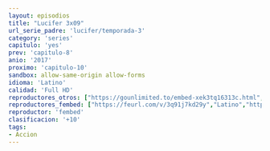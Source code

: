 ```yaml
---
layout: episodios
title: "Lucifer 3x09"
url_serie_padre: 'lucifer/temporada-3'
category: 'series'
capitulo: 'yes'
prev: 'capitulo-8'
anio: '2017'
proximo: 'capitulo-10'
sandbox: allow-same-origin allow-forms
idioma: 'Latino'
calidad: 'Full HD'
reproductores_otros: ["https://gounlimited.to/embed-xek3tq16313c.html","Latino","https://supervideo.tv/e/6dk8s8vr2lcf","Latino","https://movcloud.net/embed/tj-UBllOU4b4","Latino"]
reproductores_fembed: ["https://feurl.com/v/3q91j7kd29y","Latino","https://feurl.com/v/mzok3282619","Latino","https://animekao.xyz/v/1l965pjwlo5","Latino"]
reproductor: 'fembed'
clasificacion: '+10'
tags:
- Accion
---
```












